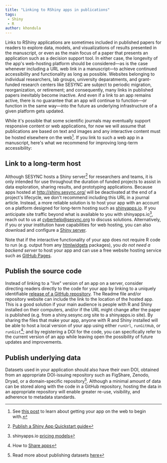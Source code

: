 ```yaml
---
title: "Linking to RShiny apps in publications"
tags:
 - Shiny
 - R
author: khondula
---
```


Links to RShiny applications are sometimes included in published papers for readers to explore data, models, and visualizations of results presented in the manuscript, or even as the main focus of a paper that presents an application such as a decision support tool. In either case, the longevity of the app's web-hosting platform should be considered&mdash;as is the case whenever including a URL web link in a manuscript&mdash;to achieve continued accessibility and functionality as long as possible. Websites belonging to individual researchers, lab groups, university deparatments, and grant-funded research centers like SESYNC are subject to periodic migration, reorganization, or retirement; and consequently, many links in published papers inevitably become inactive. And even if a link to an app remains active, there is no guarantee that an app will continue to function&mdash;or function in the same way&mdash;into the future as underlying infrastructure of a given platform gets updated.

While it's possible that some scientific journals may eventually support responsive content or web applications, for now we will assume that publications are based on text and images and any interactive content must be hosted elsewhere on the web[^1]. If you link to such a web app in a manuscript, here's what we recommend for improving long-term accessibility:

## Link to a long-term host

Although SESYNC hosts a Shiny server[^2] for researchers and teams, it is only intended for use throughout the duration of funded projects to assist in data exploration, sharing results, and prototyping applications. Because apps hosted at http://shiny.sesync.org/ will be deactivated at the end of a project's lifecycle, we don't recommend including this URL in a journal article. Instead, a more reliable solution is to host your app with an account on a platform designed for long-term hosting such as [shinyapps.io](https://docs.rstudio.com/shinyapps.io/). If you anticipate site traffic beyond what is available to you with shinyapps.io[^3], reach out to us at [cyberhelp@sesync.org](mailto:cyberhelp@sesync.org) to discuss solutions. Alternatively, if you or your institution have capabilities for web hosting, you can also download and configure a [Shiny server](https://github.com/rstudio/shiny-server/blob/master/README.md). 

Note that if the interactive functionality of your app does not require R code to run (e.g. output from any [htmlwidgets](http://gallery.htmlwidgets.org/) packages), you *do not need a backend server* to host your app and can use a free website hosting service such as [GitHub Pages](https://pages.github.com/). 

## Publish the source code

Instead of linking to a "live" version of an app on a server, consider directing readers directly to the code for your app by linking to a uniquely identifiable [release of a GitHub repository](https://cyberhelp.sesync.org/blog/shiny-sharing.html). The Readme file and/or repository website can include the link to the location of the hosted app. This is a good solution if your main audience is people with R and Shiny installed on their computers, and/or if the URL might change after the paper is published (e.g. from a shiny.sesync.org site to a shinyapps.io site). By sharing the files that make your app, anyone with R and Shiny installed will be able to host a local version of your app using either `runUrl`, `runGitHub`, or `runGist`[^4]; and by registering a DOI for the code, you can specifically refer to the current version of an app while leaving open the possibility of future updates and improvements. 

## Publish underlying data

Datasets used in your application should also have their own DOI, obtained from an appropriate DOI-issuing repository such as FigShare, Zenodo, Dryad, or a domain-specific repository[^5]. Although a minimal amount of data can be stored along with the code in a GitHub repository, hosting the data in an appropriate repository will enable greater re-use, visibility, and adherence to metadata standards. 
 

[^1]: See [this post](https://cyberhelp.sesync.org/blog/shiny-sharing.html) to learn about getting your app on the web to begin with.
[^2]: [Publish a Shiny App Quickstart guide](https://cyberhelp.sesync.org/quickstart/how-do-i-publish-a-shiny-app-on-the-sesync-server.html)
[^3]: shinyapps.io [pricing models](https://www.shinyapps.io/#pricing)
[^4]: How to [Share apps](https://shiny.rstudio.com/tutorial/written-tutorial/lesson7/)
[^5]: Read more about publishing datasets [here](https://cyberhelp.sesync.org/quickstart/sharing-data-products.html)